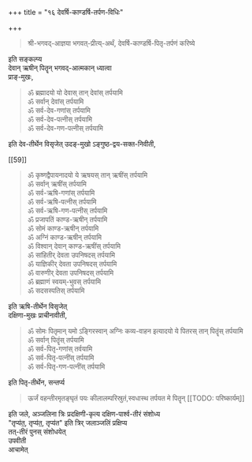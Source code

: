 +++
title = "१६ देवर्षि-काण्डर्षि-तर्पण-विधिः"

+++

> श्री-भगवद्-आज्ञया भगवत्-प्रीत्य्-अर्थं, देवर्षि-काण्डर्षि-पितृ-तर्पणं करिष्ये

इति सङ्कल्प्य  
देवान् ऋषीन् पितॄन् भगवद्-आत्मकान् ध्यात्वा  
प्राङ्-मुखः, 

> ॐ ब्रह्मादयो यो देवास् तान् देवांस् तर्पयामि  
ॐ सर्वान् देवांस् तर्पयामि  
ॐ सर्व-देव-गणांस् तर्पयामि  
ॐ सर्व-देव-पत्नीस् तर्पयामि  
ॐ सर्व-देव-गण-पत्नीस् तर्पयामि

इति देव-तीर्थेन विसृजेत् उदङ्-मुखो ऽङ्गुष्ठ-द्वय-सक्त-निवीती, 

[[59]] 

> ॐ कृष्णद्वैपायनादयो ये ऋषयस् तान् ऋषींस् तर्पयामि  
ॐ सर्वान् ऋषींस् तर्पयामि  
ॐ सर्व-ऋषि-गणांस् तर्पयामि  
ॐ सर्व-ऋषि-पत्नीस् तर्पयामि  
ॐ सर्व-ऋषि-गण-पत्नीस् तर्पयामि  
ॐ प्रजापतिं काण्ड-ऋषीन् तर्पयामि  
ॐ सोमं काण्ड-ऋषीन् तर्पयामि  
ॐ अग्निं काण्ड-ऋषीन् तर्पयामि  
ॐ विश्वान् देवान् काण्ड-ऋषींस् तर्पयामि  
ॐ सांहितीर् देवता उपनिषदस् तर्पयामि  
ॐ याज्ञिकीर् देवता उपनिषदस् तर्पयामि  
ॐ वारुणीर् देवता उपनिषदस् तर्पयामि  
ॐ ब्रह्माणं स्वयम्-भुवस् तर्पयामि  
ॐ सदसस्पतिस् तर्पयामि

इति ऋषि-तीर्थेन विसृजेत्  
दक्षिणा-मुखः प्राचीनावीती, 

> ॐ सोमः पितृमान् यमो ऽङ्गिरस्वान् अग्निः कव्य-वाहन इत्यादयो ये पितरस् तान् पितॄंस् तर्पयामि  
ॐ सर्वान् पितॄंस् तर्पयामि  
ॐ सर्व-पितृ-गणांस् तर्वयामि  
ॐ सर्व-पितृ-पत्नींस् तर्पयामि  
ॐ सर्व-पितृ-गण-पत्नींस् तर्पयामि

इति पितृ-तीर्थेन, सन्तर्प्य  


> ऊर्जं वहन्तीरमृतङ्घृतं पयः कीलालम्परिस्रुतं,स्वधास्थ तर्पयत मे पितॄन् 
[[TODO: परिष्कार्यम्]]

इति जले, अञ्जलिना त्रिः प्रदक्षिणी-कृत्य दक्षिण-पार्श्व-तीरं संशोध्य  
"तृप्य॑त॒, तृप्य॑त॒, तृप्य॑त" इति त्रिर् जलाञ्जलिं प्रक्षिप्य  
तत्-तीरं पुनस् संशोधयेत्  
उपवीती  
आचामेत्  

